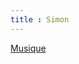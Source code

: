 ```yaml
---
title : Simon
---
```


<a class="btn btn-default btn-success" href="simon-music.html">
    <i class="fa fa-headphones fa-2x"></i> 
    Musique
</a>